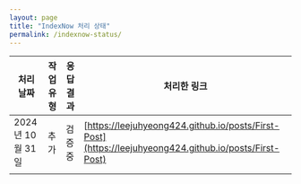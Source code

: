 ```yaml
---
layout: page
title: "IndexNow 처리 상태"
permalink: /indexnow-status/
---
```


| 처리 날짜   | 작업 유형   | 응답 결과   | 처리한 링크                                                      |
|------------|------------|-------------|------------------------------------------------------------------|
| <span title="21시 03분 53초">2024년 10월 31일</span> | 추가 | <span title="URL 수신됨. IndexNow 키 검증 보류 중 (반환 코드: 202)">검증 중</span> | [https://leejuhyeong424.github.io/posts/First-Post](https://leejuhyeong424.github.io/posts/First-Post) |
|            |            |             |                                                                  |